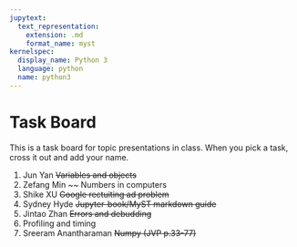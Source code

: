 ```yaml
---
jupytext:
  text_representation:
    extension: .md
    format_name: myst
kernelspec:
  display_name: Python 3
  language: python
  name: python3
---
```


# Task Board

This is a task board for topic presentations in class.
When you pick a task, cross it out and add your name.

1. Jun Yan ~~Variables and objects~~ 
2. Zefang Min ~~ Numbers in computers
3. Shike XU ~~Google rectuiting ad problem~~
4. Sydney Hyde ~~Jupyter-book/MyST markdown guide~~
5. Jintao Zhan ~~Errors and debudding~~
6. Profiling and timing
7. Sreeram Anantharaman ~~Numpy (JVP p.33-77)~~

